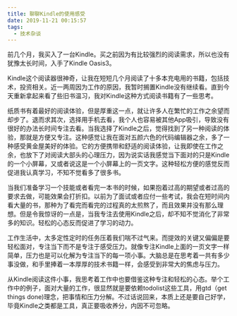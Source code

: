 ```yaml
---
title: 聊聊Kindle的使用感受
date: 2019-11-21 00:15:57
tags:
  - 技术杂谈
---
```

前几个月，我买入了一台Kindle。买之前因为有比较强烈的阅读需求，所以也没有犹豫太长时间，入手了Kindle Oasis3。

Kindle这个阅读器很神奇，让我在短短几个月阅读了十多本充电用的书籍，包括技术，投资相关。近一两周因为工作的原因，我暂时搁置Kindle没有继续看。直到今天重新拿起来看了些旧书温习，我对Kindle这种方式阅读书籍有了一些思考。

纸质书有着最好的阅读体验，但是厚重这一点，就让许多人在繁忙的工作之余望而却步了。退而求其次，选择用手机去看，我个人也容易被其他App吸引，导致没有很好的办法长时间专注去看。当我选择了Kindle之后，觉得找到了另一种阅读的体验，那就是方便又专注。这种感觉让我在面对五颜六色的代码编辑器之余，多了一种感受黄金屋美好的体验。它的方便携带和舒适的阅读体验，让我即使在工作之余，也放下了对阅读大部头的心理压力，因为说实话我感觉当下面对的只是Kindle的一个小屏幕，又或者说这是一个小屏幕上的一页文字。这种轻松方便的感觉反而促进我认真学习，不知不觉看多了很多书。
<!-- more -->
当我们准备学习一个技能或者看完一本书的时候，如果抱着过高的期望或者过高的要求去做，可能效果会打折扣。以前为了面试或者应付一些考试，我会在短时间内看大量的书，那种为了看完而看完的过程真的太煎熬了，而且效果并没有那么理想。但是令我惊讶的一点是，当我专注去使用Kindle之后，却不知不觉消化了非常多的知识。轻松的心态反而促进了学习的动力。

工作生活中，太多定性定时的任务压着我们喘不过气来。而提效的关键又偏偏是要轻松面对，专注当下而不是专注于感受压力。就像专注Kindle上面的一页文字一样简单，压力也是可以化解为专注当下的每一项小事。大脑总是在思考着一共有多少事没做，和手里捧着一本厚厚的技术书籍一样，会感受到非常大的焦虑与压力。

从Kindle阅读这件小事，我思考着工作中也要借鉴这种专注和轻松的心态。举个工作中的例子，面对大量的工作，很显然就是要依赖todolist这些工具，用gtd（get things done)理念，把事情和压力分解。不过话说回来，本质上还是要自己好学，毕竟Kindle之类都是工具，真正要吸收养分，内因不可忽略。